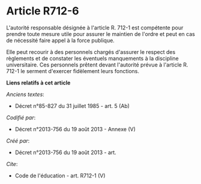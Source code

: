 # Article R712-6

L'autorité responsable désignée à l'article R. 712-1 est compétente pour prendre toute mesure utile pour assurer le maintien
de l'ordre et peut en cas de nécessité faire appel à la force publique. 

Elle peut recourir à des personnels chargés d'assurer le respect des règlements et de constater les éventuels manquements à
la discipline universitaire. Ces personnels prêtent devant l'autorité prévue à l'article R. 712-1 le serment d'exercer
fidèlement leurs fonctions.

**Liens relatifs à cet article**

_Anciens textes_:

  - Décret n°85-827 du 31 juillet 1985 - art. 5 (Ab)

_Codifié par_:

  - Décret n°2013-756 du 19 août 2013 -  Annexe (V)

_Créé par_:

  - Décret n°2013-756 du 19 août 2013 - art.

_Cite_:

  - Code de l'éducation - art. R712-1 (V)
